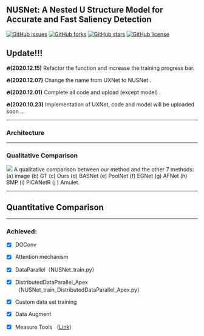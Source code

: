 ## NUSNet: A Nested U Structure Model for Accurate and Fast Saliency Detection

[![GitHub issues](https://img.shields.io/github/issues/Inmessionant/NUSNet-PyTorch.svg?style=flat-square)](https://github.com/Inmessionant/NUSNet-PyTorch/issues)
[![GitHub forks](https://img.shields.io/github/forks/Inmessionant/NUSNet-PyTorch.svg?style=flat-square)](https://github.com/Inmessionant/NUSNet-PyTorch/network)
[![GitHub stars](https://img.shields.io/github/stars/Inmessionant/NUSNet-PyTorch.svg?style=flat-square)](https://github.com/Inmessionant/NUSNet-PyTorch/stargazers)
[![GitHub license](https://img.shields.io/github/license/Inmessionant/NUSNet-PyTorch.svg?style=flat-square)](https://github.com/Inmessionant/NUSNet-PyTorch/blob/master/LICENSE)

## Update!!!


**🔥(2020.12.15)**  Refactor the function and increase the training progress bar.

**🔥(2020.12.07)** Change the name from UXNet to NUSNet .

**🔥(2020.12.01)** Complete all code and upload (except model) .

**🔥(2020.10.23)** Implementation of UXNet, code and model will be uploaded soon ...

------

### Architecture





------



### Qualitative Comparison

![](https://github.com/Inmessionant/NUSNet-PyTorch/blob/master/pics/4.png)
A qualitative comparison between our method and the other 7 methods: (a) image (b) GT (c) Ours (d) BASNet (e) PoolNet (f) EGNet (g) AFNet (h) BMP (i) PiCANetR (j ) Amulet.

------



## Quantitative Comparison





------



### Achieved:

- [x] DOConv

- [x] Attention mechanism

- [x] DataParallel（NUSNet_train.py）

- [x] DistributedDataParallel_Apex（NUSNet_train_DistributedDataParallel_Apex.py）

- [x] Custom data set training

- [x] Data Augment 

- [x] Measure Tools （[Link](https://github.com/NathanUA/Binary-Segmentation-Evaluation-Tool)）

  


